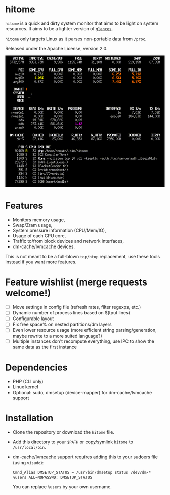 hitome
======

`hitome` is a quick and dirty system monitor that aims to be light on
system resources. It aims to be a lighter version of
[`glances`](https://github.com/nicolargo/glances).

`hitome` only targets Linux as it parses non-portable data from `/proc`.

Released under the Apache License, version 2.0.

![](./demo.gif)

Features
========

- Monitors memory usage,
- Swap/Zram usage,
- System pressure information (CPU/Mem/IO),
- Usage of each CPU core,
- Traffic to/from block devices and network interfaces,
- dm-cache/lvmcache devices.

This is not meant to be a full-blown `top/htop` replacement, use these
tools instead if you want more features.

Feature wishlist (merge requests welcome!)
==========================================

- [ ] Move settings in config file (refresh rates, filter regexps, etc.)
- [ ] Dynamic number of process lines based on $(tput lines)
- [ ] Configurable layout
- [ ] Fix free space% on nested partitions/dm layers
- [ ] Even lower resource usage (more efficient string parsing/generation, maybe rewrite to a more suited language?)
- [ ] Multiple instances don't recompute everything, use IPC to show the same data as the first instance

Dependencies
============

* PHP (CLI only)
* Linux kernel
* Optional: sudo, dmsetup (device-mapper) for dm-cache/lvmcache support

Installation
============

* Clone the repository or download the `hitome` file.
* Add this directory to your `$PATH` or copy/symlink `hitome` to `/usr/local/bin`.

* dm-cache/lvmcache support requires adding this to your sudoers file (using `visudo`):
  ~~~
  Cmnd_Alias DMSETUP_STATUS = /usr/bin/dmsetup status /dev/dm-*
  %users ALL=NOPASSWD: DMSETUP_STATUS
  ~~~
  You can replace `%users` by your own username.
